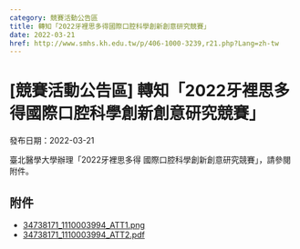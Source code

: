 ```yaml
---
category: 競賽活動公告區
title: 轉知「2022牙裡思多得國際口腔科學創新創意研究競賽」
date: 2022-03-21
href: http://www.smhs.kh.edu.tw/p/406-1000-3239,r21.php?Lang=zh-tw
---
```


# [競賽活動公告區] 轉知「2022牙裡思多得國際口腔科學創新創意研究競賽」

發布日期：2022-03-21

臺北醫學大學辦理「2022牙裡思多得 國際口腔科學創新創意研究競賽」，請參閱附件。

## 附件

- [34738171_1110003994_ATT1.png](https://www.smhs.kh.edu.tw/var/file/0/1000/attach/38/pta_3008_1022813_51180.png)
- [34738171_1110003994_ATT2.pdf](https://www.smhs.kh.edu.tw/var/file/0/1000/attach/38/pta_3009_1257108_51180.pdf)
